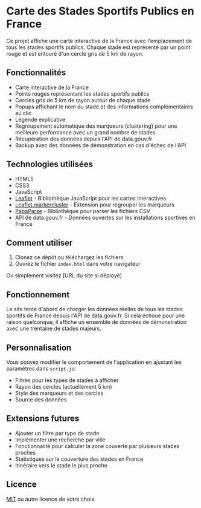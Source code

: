 # Carte des Stades Sportifs Publics en France

Ce projet affiche une carte interactive de la France avec l'emplacement de tous les stades sportifs publics. Chaque stade est représenté par un point rouge et est entouré d'un cercle gris de 5 km de rayon.

## Fonctionnalités

- Carte interactive de la France
- Points rouges représentant les stades sportifs publics
- Cercles gris de 5 km de rayon autour de chaque stade
- Popups affichant le nom du stade et des informations complémentaires au clic
- Légende explicative
- Regroupement automatique des marqueurs (clustering) pour une meilleure performance avec un grand nombre de stades
- Récupération des données depuis l'API de data.gouv.fr
- Backup avec des données de démonstration en cas d'échec de l'API

## Technologies utilisées

- HTML5
- CSS3
- JavaScript
- [Leaflet](https://leafletjs.com/) - Bibliothèque JavaScript pour les cartes interactives
- [Leaflet.markercluster](https://github.com/Leaflet/Leaflet.markercluster) - Extension pour regrouper les marqueurs
- [PapaParse](https://www.papaparse.com/) - Bibliothèque pour parser les fichiers CSV
- API de data.gouv.fr - Données ouvertes sur les installations sportives en France

## Comment utiliser

1. Clonez ce dépôt ou téléchargez les fichiers
2. Ouvrez le fichier `index.html` dans votre navigateur

Ou simplement visitez [URL du site si déployé]

## Fonctionnement

Le site tente d'abord de charger les données réelles de tous les stades sportifs de France depuis l'API de data.gouv.fr. Si cela échoue pour une raison quelconque, il affiche un ensemble de données de démonstration avec une trentaine de stades majeurs.

## Personnalisation

Vous pouvez modifier le comportement de l'application en ajustant les paramètres dans `script.js`:

- Filtres pour les types de stades à afficher
- Rayon des cercles (actuellement 5 km)
- Style des marqueurs et des cercles
- Source des données

## Extensions futures

- Ajouter un filtre par type de stade
- Implémenter une recherche par ville
- Fonctionnalité pour calculer la zone couverte par plusieurs stades proches
- Statistiques sur la couverture des stades en France
- Itinéraire vers le stade le plus proche

## Licence

[MIT](https://choosealicense.com/licenses/mit/) ou autre licence de votre choix
